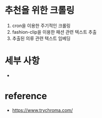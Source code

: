 # 추천을 위한 크롤링
1. cron을 이용한 주기적인 크롤링
2. fashion-clip을 이용한 패션 관련 텍스트 추출
3. 추출된 의류 관련 텍스트 임베딩

# 세부 사항 
- 



# reference
- https://www.trychroma.com/